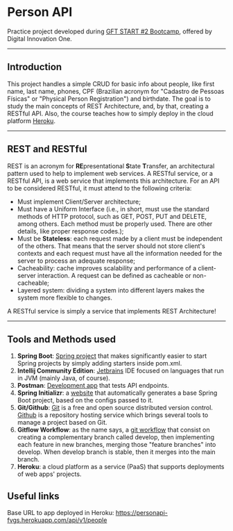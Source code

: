 # Person API

Practice project developed during [GFT START #2 Bootcamp](https://digitalinnovation.one/bootcamps/gft-start-2-java),
offered by Digital Innovation One.

---

## Introduction

This project handles a simple CRUD for basic info about people, like first name, last name, phones, CPF (Brazilian
acronym for "Cadastro de Pessoas Físicas" or "Physical Person Registration") and birthdate. The goal is to study the
main concepts of REST Architecture, and, by that, creating a RESTful API. Also, the course teaches how to simply deploy
in the cloud platform [Heroku](https://www.heroku.com/).

---
## REST and RESTful

REST is an acronym for **RE**presentational **S**tate **T**ransfer, an architectural pattern used to help to implement
web services. A RESTful service, or a RESTful API, is a web service that implements this architecture. For an API to
be considered RESTful, it must attend to the following criteria:

- Must implement Client/Server architecture;
- Must have a Uniform Interface (i.e., in short, must use the standard methods of HTTP protocol, such as GET, POST, PUT
  and DELETE, among others. Each method must be properly used. There are other details, like proper response codes.);
- Must be **Stateless**: each request made by a client must be independent of the others. That means that the server
should not store client's contexts and each request must have all the information needed for the server to process an
  adequate response;
- Cacheability: cache improves scalability and performance of a client-server interaction. A request can be defined as 
  cacheable or non-cacheable;
- Layered system: dividing a system into different layers makes the system more flexible to changes.

A RESTful service is simply a service that implements REST Architecture!

---

## Tools and Methods used

1. **Spring Boot**: [Spring project](https://spring.io/projects/spring-boot) that makes significantly easier to start
   Spring projects by simply adding starters 
   inside pom.xml.
2. **Intellij Community Edition**:  [Jetbrains](https://www.jetbrains.com/pt-br/idea/) IDE focused on languages that run
   in JVM (mainly Java, of course).
3. **Postman**: [Development app](https://www.postman.com/) that tests API endpoints.
4. **Spring Initializr**: a [website](https://start.spring.io/) that automatically generates a base Spring Boot project,
   based on the configs passed to it.
5. **Git/Github**: [Git](https://git-scm.com/) is a free and open source distributed version control.
   [Github](https://github.com/) is a repository hosting service which brings several tools to manage a project based on
   Git.
6. **Gitflow Workflow**: as the name says, a
   [git workflow](https://www.atlassian.com/br/git/tutorials/comparing-workflows/gitflow-workflow)
   that consist on creating a complementary
   branch called develop, then implementing each feature in new branches, merging those "feature branches" into develop.
   When develop branch is stable, then it merges into the main branch.
7. **Heroku**: a cloud platform as a service (PaaS) that supports deployments of web apps' projects.

## Useful links

Base URL to app deployed in Heroku: https://personapi-fvgs.herokuapp.com/api/v1/people



